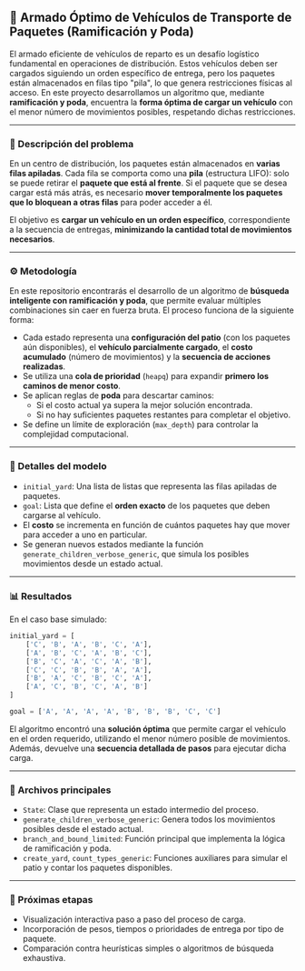 ## 🚛 Armado Óptimo de Vehículos de Transporte de Paquetes (Ramificación y Poda)

El armado eficiente de vehículos de reparto es un desafío logístico fundamental en operaciones de distribución. Estos vehículos deben ser cargados siguiendo un orden específico de entrega, pero los paquetes están almacenados en filas tipo "pila", lo que genera restricciones físicas al acceso. En este proyecto desarrollamos un algoritmo que, mediante **ramificación y poda**, encuentra la **forma óptima de cargar un vehículo** con el menor número de movimientos posibles, respetando dichas restricciones.

---

### 🧠 Descripción del problema

En un centro de distribución, los paquetes están almacenados en **varias filas apiladas**. Cada fila se comporta como una **pila** (estructura LIFO): solo se puede retirar el **paquete que está al frente**. Si el paquete que se desea cargar está más atrás, es necesario **mover temporalmente los paquetes que lo bloquean a otras filas** para poder acceder a él.

El objetivo es **cargar un vehículo en un orden específico**, correspondiente a la secuencia de entregas, **minimizando la cantidad total de movimientos necesarios**.

---

### ⚙️ Metodología

En este repositorio encontrarás el desarrollo de un algoritmo de **búsqueda inteligente con ramificación y poda**, que permite evaluar múltiples combinaciones sin caer en fuerza bruta. El proceso funciona de la siguiente forma:

- Cada estado representa una **configuración del patio** (con los paquetes aún disponibles), el **vehículo parcialmente cargado**, el **costo acumulado** (número de movimientos) y la **secuencia de acciones realizadas**.
- Se utiliza una **cola de prioridad** (`heapq`) para expandir **primero los caminos de menor costo**.
- Se aplican reglas de **poda** para descartar caminos:
  - Si el costo actual ya supera la mejor solución encontrada.
  - Si no hay suficientes paquetes restantes para completar el objetivo.
- Se define un límite de exploración (`max_depth`) para controlar la complejidad computacional.

---

### 🧲 Detalles del modelo

- `initial_yard`: Una lista de listas que representa las filas apiladas de paquetes.
- `goal`: Lista que define el **orden exacto** de los paquetes que deben cargarse al vehículo.
- El **costo** se incrementa en función de cuántos paquetes hay que mover para acceder a uno en particular.
- Se generan nuevos estados mediante la función `generate_children_verbose_generic`, que simula los posibles movimientos desde un estado actual.

---

### 📊 Resultados

En el caso base simulado:

```python
initial_yard = [
    ['C', 'B', 'A', 'B', 'C', 'A'],
    ['A', 'B', 'C', 'A', 'B', 'C'],
    ['B', 'C', 'A', 'C', 'A', 'B'],
    ['C', 'C', 'B', 'B', 'A', 'A'],
    ['B', 'A', 'C', 'B', 'C', 'A'],
    ['A', 'C', 'B', 'C', 'A', 'B']
]

goal = ['A', 'A', 'A', 'A', 'B', 'B', 'B', 'C', 'C']
```

El algoritmo encontró una **solución óptima** que permite cargar el vehículo en el orden requerido, utilizando el menor número posible de movimientos. Además, devuelve una **secuencia detallada de pasos** para ejecutar dicha carga.

---

### 📌 Archivos principales

- `State`: Clase que representa un estado intermedio del proceso.
- `generate_children_verbose_generic`: Genera todos los movimientos posibles desde el estado actual.
- `branch_and_bound_limited`: Función principal que implementa la lógica de ramificación y poda.
- `create_yard`, `count_types_generic`: Funciones auxiliares para simular el patio y contar los paquetes disponibles.

---

### 🚧 Próximas etapas

- Visualización interactiva paso a paso del proceso de carga.
- Incorporación de pesos, tiempos o prioridades de entrega por tipo de paquete.
- Comparación contra heurísticas simples o algoritmos de búsqueda exhaustiva.

